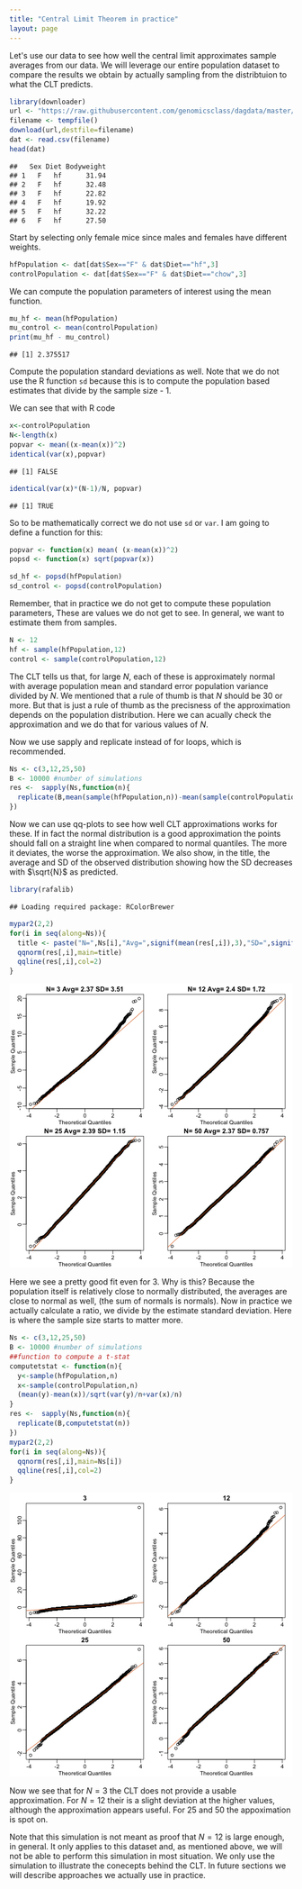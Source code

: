 ```yaml
---
title: "Central Limit Theorem in practice"
layout: page
---
```







Let's use our data to see how well the central limit approximates sample averages from our data. We will leverage our entire population dataset to compare the results we obtain by actually sampling from the distribtuion to what the CLT predicts.  


```r
library(downloader)
url <- "https://raw.githubusercontent.com/genomicsclass/dagdata/master/inst/extdata/mice_pheno.csv"
filename <- tempfile()
download(url,destfile=filename)
dat <- read.csv(filename)
head(dat)
```

```
##   Sex Diet Bodyweight
## 1   F   hf      31.94
## 2   F   hf      32.48
## 3   F   hf      22.82
## 4   F   hf      19.92
## 5   F   hf      32.22
## 6   F   hf      27.50
```

Start by selecting only female mice since males and females have different weights.


```r
hfPopulation <- dat[dat$Sex=="F" & dat$Diet=="hf",3]
controlPopulation <- dat[dat$Sex=="F" & dat$Diet=="chow",3]
```

We can compute the population parameters of interest using the mean function.


```r
mu_hf <- mean(hfPopulation)
mu_control <- mean(controlPopulation)
print(mu_hf - mu_control)
```

```
## [1] 2.375517
```

Compute the population standard deviations as well. Note that we do not use the R function `sd` because this is to compute the population based estimates that divide by the sample size - 1. 

We can see that with R code

```r
x<-controlPopulation
N<-length(x)
popvar <- mean((x-mean(x))^2)
identical(var(x),popvar)
```

```
## [1] FALSE
```

```r
identical(var(x)*(N-1)/N, popvar)
```

```
## [1] TRUE
```

So to be mathematically correct we do not use `sd` or  `var`. I am going to define a function for this:

```r
popvar <- function(x) mean( (x-mean(x))^2)
popsd <- function(x) sqrt(popvar(x)) 
```



```r
sd_hf <- popsd(hfPopulation)
sd_control <- popsd(controlPopulation)
```

Remember, that in practice we do not get to compute these population parameters,
These are values we do not get to see. In general, we want to estimate them from samples. 

```r
N <- 12
hf <- sample(hfPopulation,12)
control <- sample(controlPopulation,12)
```
The CLT tells us that, for large $N$, each of these is approximately normal with average population mean and standard error population variance divided by $N$. We mentioned that a rule of thumb is that $N$ should be 30 or more. But that is just a rule of thumb as the precisness of the approximation depends on the population distribution. Here we can acually check the approximation and we do that for various values of $N$.

Now we use sapply and replicate instead of for loops, which is recommended.

```r
Ns <- c(3,12,25,50)
B <- 10000 #number of simulations
res <-  sapply(Ns,function(n){
  replicate(B,mean(sample(hfPopulation,n))-mean(sample(controlPopulation,n)))
})
```

Now we can use qq-plots to see how well CLT approximations  works for these. If in fact the normal distribution is a good approximation the points should fall on a straight line when compared to normal quantiles. The more it deviates, the worse the approximation.  We also show, in the title, the average and SD of the observed distribution showing how the SD decreases with $\sqrt{N}$ as predicted. 

```r
library(rafalib)
```

```
## Loading required package: RColorBrewer
```

```r
mypar2(2,2)
for(i in seq(along=Ns)){
  title <- paste("N=",Ns[i],"Avg=",signif(mean(res[,i]),3),"SD=",signif(popsd(res[,i]),3)) ##popsd defined above
  qqnorm(res[,i],main=title)
  qqline(res[,i],col=2)
}
```

![plot of chunk unnamed-chunk-10](figure/clt_in_practice-unnamed-chunk-10-1.png) 

Here we see a pretty good fit even for 3. Why is this? Because the population itself is relatively close to normally distributed, the averages are close to normal as well, (the sum of normals is normals). Now in practice we actually calculate a ratio, we divide by the estimate standard deviation. Here is where the sample size starts to matter more.


```r
Ns <- c(3,12,25,50)
B <- 10000 #number of simulations
##function to compute a t-stat
computetstat <- function(n){
  y<-sample(hfPopulation,n)
  x<-sample(controlPopulation,n)
  (mean(y)-mean(x))/sqrt(var(y)/n+var(x)/n)
}
res <-  sapply(Ns,function(n){
  replicate(B,computetstat(n))
})
mypar2(2,2)
for(i in seq(along=Ns)){
  qqnorm(res[,i],main=Ns[i])
  qqline(res[,i],col=2)
}
```

![plot of chunk unnamed-chunk-11](figure/clt_in_practice-unnamed-chunk-11-1.png) 

Now we see that for $N=3$ the CLT does not provide a usable approximation. For $N=12$ their is a slight deviation at the higher values, although the approximation appears useful. For 25 and 50 the appoximation is spot on. 

Note that this simulation is not meant as proof that $N=12$ is large enough, in general. It only applies to this dataset and, as mentioned above, we will not be able to perform this simulation in most situation. We only use the simulation to illustrate the conecepts behind the CLT. In future sections we will describe approaches we actually use in practice.







